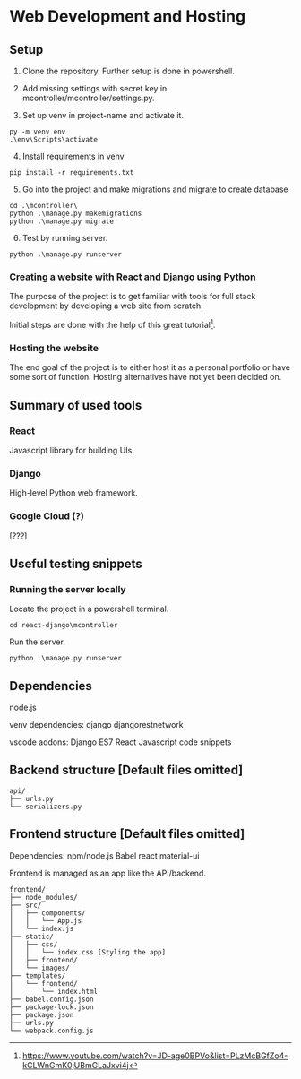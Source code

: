 # Web Development and Hosting

## Setup

1) Clone the repository. Further setup is done in powershell.

2) Add missing settings with secret key in mcontroller/mcontroller/settings.py.

3) Set up venv in project-name and activate it.

```
py -m venv env
.\env\Scripts\activate
```

4) Install requirements in venv

```
pip install -r requirements.txt
```

5) Go into the project and make migrations and migrate to create database

```
cd .\mcontroller\
python .\manage.py makemigrations
python .\manage.py migrate
```

6) Test by running server.

```
python .\manage.py runserver
```

### Creating a website with React and Django using Python
 
The purpose of the project is to get familiar with tools for full stack development by developing a web site from scratch.

Initial steps are done with the help of this great tutorial[^1].

### Hosting the website

The end goal of the project is to either host it as a personal portfolio or have some sort of function. Hosting alternatives have not yet been decided on.


## Summary of used tools

### React

Javascript library for building UIs.

### Django

High-level Python web framework.

### Google Cloud (?)

[???]


## Useful testing snippets

### Running the server locally

Locate the project in a powershell terminal.

```
cd react-django\mcontroller
```

Run the server.

```
python .\manage.py runserver
```


## Dependencies

node.js

venv dependencies:
django
djangorestnetwork

vscode addons:
Django
ES7 React
Javascript code snippets

## Backend structure [Default files omitted]

```
api/  
├── urls.py  
└── serializers.py  
```

## Frontend structure [Default files omitted]

Dependencies:
npm/node.js
Babel
react
material-ui

Frontend is managed as an app like the API/backend.

```
frontend/  
├── node_modules/  
├── src/  
│   ├── components/  
│   │   └── App.js  
│   └── index.js  
├── static/  
│   ├── css/  
│   │   └── index.css [Styling the app]  
│   ├── frontend/  
│   └── images/  
├── templates/  
│   └── frontend/  
│       └── index.html  
├── babel.config.json  
├── package-lock.json  
├── package.json  
├── urls.py  
└── webpack.config.js  
```

[^1]: https://www.youtube.com/watch?v=JD-age0BPVo&list=PLzMcBGfZo4-kCLWnGmK0jUBmGLaJxvi4j    